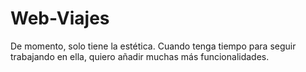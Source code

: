 # Web-Viajes
De momento, solo tiene la estética. Cuando tenga tiempo para seguir trabajando en ella, quiero añadir muchas más funcionalidades.
